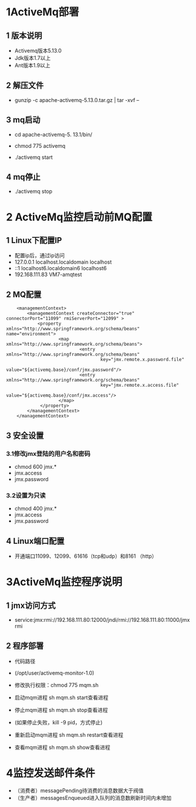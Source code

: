 
# 1ActiveMq部署 
## 1 版本说明

* Activemq版本5.13.0
* Jdk版本1.7以上
* Ant版本1.9以上

## 2 解压文件
* gunzip -c apache-activemq-5.13.0.tar.gz | tar -xvf –

## 3 mq启动

* cd apache-activemq-5. 13.1/bin/

* chmod 775 activemq
* ./activemq start
 
## 4 mq停止
* ./activemq stop

# 2 ActiveMq监控启动前MQ配置
## 1 Linux下配置IP 
* 配置ip后，通过ip访问
* 127.0.0.1               localhost.localdomain localhost
* ::1             localhost6.localdomain6 localhost6
* 192.168.111.83   VM7-amqtest

## 2 MQ配置
        <managementContext>
            <managementContext createConnector="true" connectorPort="11099" rmiServerPort="12099" >
                <property xmlns="http://www.springframework.org/schema/beans" name="environment">
                        <map xmlns="http://www.springframework.org/schema/beans">
                                <entry xmlns="http://www.springframework.org/schema/beans"
                                        key="jmx.remote.x.password.file"
                                        value="${activemq.base}/conf/jmx.password"/>
                                <entry xmlns="http://www.springframework.org/schema/beans"
                                        key="jmx.remote.x.access.file"
                                        value="${activemq.base}/conf/jmx.access"/>
                        </map>
                 </property>
            </managementContext>
        </managementContext>
## 3 安全设置
### 3.1修改jmx登陆的用户名和密码
* chmod 600 jmx.*
* jmx.access
* jmx.password

### 3.2设置为只读
* chmod 400 jmx.*
* jmx.access
* jmx.password

## 4 Linux端口配置
* 开通端口11099、12099、61616（tcp和udp）和8161 （http）

# 3ActiveMq监控程序说明

## 1 jmx访问方式

* service:jmx:rmi://192.168.111.80:12000/jndi/rmi://192.168.111.80:11000/jmxrmi

## 2 程序部署
* 代码路径
* (/opt/user/activemq-monitor-1.0)
* 修改执行权限：chmod 775 mqm.sh
 
* 启动mqm进程 sh mqm.sh start查看进程
* 停止mqm进程 sh mqm.sh stop查看进程
* (如果停止失败，kill -9 pid，方式停止)
* 重新启动mqm进程 sh mqm.sh restart查看进程
* 查看mqm进程 sh mqm.sh show查看进程

# 4监控发送邮件条件
* （消费者）messagePending待消费的消息数据大于阀值
* （生产者）messagesEnqueued进入队列的消息数刷新时间内未增加

